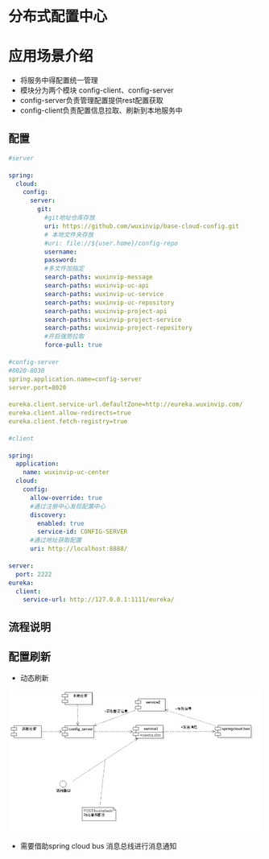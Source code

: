 # 分布式配置中心

# 应用场景介绍

*   将服务中得配置统一管理
*   模块分为两个模块 config-client、config-server
*   config-server负责管理配置提供rest配置获取
*   config-client负责配置信息拉取、刷新到本地服务中

## 配置

```yaml
#server

spring:
  cloud:
    config:
      server:
        git:
          #git地址仓库存放
          uri: https://github.com/wuxinvip/base-cloud-config.git
          # 本地文件夹存放
          #uri: file://${user.home}/config-repo
          username:
          password:
          #多文件加指定
          search-paths: wuxinvip-message
          search-paths: wuxinvip-uc-api
          search-paths: wuxinvip-uc-service
          search-paths: wuxinvip-uc-repository
          search-paths: wuxinvip-project-api
          search-paths: wuxinvip-project-service
          search-paths: wuxinvip-project-repository
          #开启强势拉取
          force-pull: true

#config-server
#8020-8030
spring.application.name=config-server
server.port=8020

eureka.client.service-url.defaultZone=http://eureka.wuxinvip.com/
eureka.client.allow-redirects=true
eureka.client.fetch-registry=true

#client

spring:
  application:
    name: wuxinvip-uc-center
  cloud:
    config:
      allow-override: true
      #通过注册中心发现配置中心
      discovery:
        enabled: true
        service-id: CONFIG-SERVER
      #通过地址获取配置
      uri: http://localhost:8888/

server:
  port: 2222
eureka:
  client:
    service-url: http://127.0.0.1:1111/eureka/

```

## 流程说明

## 配置刷新

*   动态刷新

![动态刷新](image/config-flush.jpg)

*   需要借助spring cloud bus 消息总线进行消息通知



